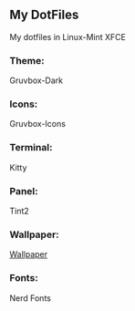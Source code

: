 ## My DotFiles

My dotfiles in Linux-Mint XFCE

### Theme:
  Gruvbox-Dark
### Icons:
  Gruvbox-Icons
### Terminal:
  Kitty
### Panel:
  Tint2
### Wallpaper: 
  [Wallpaper](#)
### Fonts:
  Nerd Fonts

